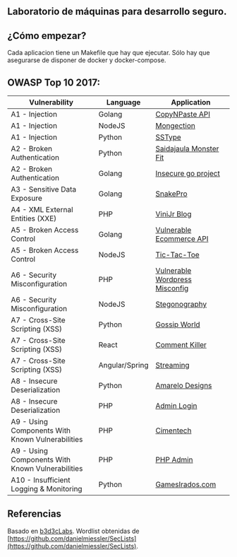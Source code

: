 ## Laboratorio de máquinas para desarrollo seguro.

## ¿Cómo empezar?
Cada aplicacion tiene un Makefile que hay que ejecutar. Sólo hay que asegurarse de disponer de docker y docker-compose.

## OWASP Top 10 2017:

| Vulnerability | Language | Application |
| --- | --- | --- |
| A1 - Injection | Golang | [CopyNPaste API](owasp-top10-2017/a1/copy-n-paste) |
| A1 - Injection | NodeJS | [Mongection](owasp-top10-2017/a1/mongection) |
| A1 - Injection | Python | [SSType](owasp-top10-2017/a1/sstype) |
| A2 - Broken Authentication | Python | [Saidajaula Monster Fit](owasp-top10-2017/a2/saidajaula-monster) |
| A2 - Broken Authentication | Golang | [Insecure go project](owasp-top10-2017/a2/insecure-go-project) |
| A3 - Sensitive Data Exposure | Golang | [SnakePro](owasp-top10-2017/a3/snake-pro)|
| A4 - XML External Entities (XXE) | PHP | [ViniJr Blog](owasp-top10-2017/a4/vinijr-blog) |
| A5 - Broken Access Control | Golang | [Vulnerable Ecommerce API](owasp-top10-2017/a5/ecommerce-api) |
| A5 - Broken Access Control | NodeJS | [Tic-Tac-Toe](owasp-top10-2017/a5/tictactoe) |
| A6 - Security Misconfiguration | PHP | [Vulnerable Wordpress Misconfig](owasp-top10-2017/a6/misconfig-wordpress) |
| A6 - Security Misconfiguration | NodeJS | [Stegonography](owasp-top10-2017/a6/stegonography) |
| A7 - Cross-Site Scripting (XSS) | Python | [Gossip World](owasp-top10-2017/a7/gossip-world) |
| A7 - Cross-Site Scripting (XSS) | React | [Comment Killer](owasp-top10-2017/a7/comment-killer) |
| A7 - Cross-Site Scripting (XSS) | Angular/Spring | [Streaming](owasp-top10-2017/a7/streaming) |
| A8 - Insecure Deserialization | Python | [Amarelo Designs](owasp-top10-2017/a8/amarelo-designs) |
| A8 - Insecure Deserialization | PHP | [Admin Login](owasp-top10-2017/a8/admin-login) |
| A9 - Using Components With Known Vulnerabilities | PHP | [Cimentech](owasp-top10-2017/a9/cimentech) |
| A9 - Using Components With Known Vulnerabilities | PHP | [PHP Admin](owasp-top10-2017/a9/php-admin) |
| A10 - Insufficient Logging & Monitoring | Python | [GamesIrados.com](owasp-top10-2017/a10/games-irados) |


## Referencias
Basado en [b3d3cLabs](https://github.com/b3d3c/b3d3cLabs).
Wordlist obtenidas de [https://github.com/danielmiessler/SecLists](https://github.com/danielmiessler/SecLists).
